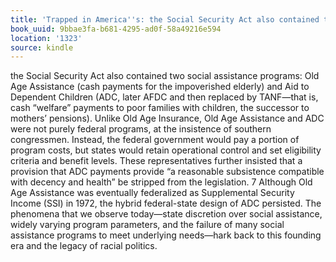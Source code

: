 ```yaml
---
title: 'Trapped in America''s: the Social Security Act also contained two social assistance…'
book_uuid: 9bbae3fa-b681-4295-ad0f-58a49216e594
location: '1323'
source: kindle
---
```


the Social Security Act also contained two social assistance programs: Old Age Assistance (cash payments for the impoverished elderly) and Aid to Dependent Children (ADC, later AFDC and then replaced by TANF—that is, cash “welfare” payments to poor families with children, the successor to mothers’ pensions). Unlike Old Age Insurance, Old Age Assistance and ADC were not purely federal programs, at the insistence of southern congressmen. Instead, the federal government would pay a portion of program costs, but states would retain operational control and set eligibility criteria and benefit levels. These representatives further insisted that a provision that ADC payments provide “a reasonable subsistence compatible with decency and health” be stripped from the legislation. 7 Although Old Age Assistance was eventually federalized as Supplemental Security Income (SSI) in 1972, the hybrid federal-state design of ADC persisted. The phenomena that we observe today—state discretion over social assistance, widely varying program parameters, and the failure of many social assistance programs to meet underlying needs—hark back to this founding era and the legacy of racial politics.